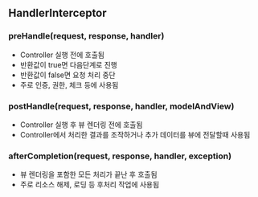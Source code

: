 
## HandlerInterceptor

### preHandle(request, response, handler)
- Controller 실행 전에 호출됨
- 반환값이 true면 다음단계로 진행
- 반환값이 false면 요청 처리 중단
- 주로 인증, 권한, 체크 등에 사용됨
### postHandle(request, response, handler, modelAndView)
- Controller 실행 후 뷰 렌더링 전에 호출됨
- Controller에서 처리한 결과를 조작하거나 추가 데이터를 뷰에 전달할때 사용됨
### afterCompletion(request, response, handler, exception)
- 뷰 렌더링을 포함한 모든 처리가 끝난 후 호출됨
- 주로 리소스 해제, 로딩 등 후처리 작업에 사용됨
